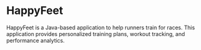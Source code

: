 # HappyFeet
HappyFeet is a Java-based application to help runners train for races. This application provides personalized training plans, workout tracking, and performance analytics.
